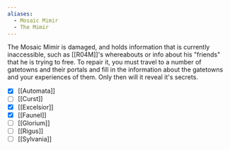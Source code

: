 ```yaml
---
aliases:
  - Mosaic Mimir
  - The Mimir
---
```

The Mosaic Mimir is damaged, and holds information that is currently inaccessible, such as [[R04M]]'s whereabouts or info about his "friends" that he is trying to free. To repair it, you must travel to a number of gatetowns and their portals and fill in the information about the gatetowns and your experiences of them. Only then will it reveal it's secrets.

- [x] [[Automata]]
- [ ] [[Curst]]
- [x] [[Excelsior]]
- [x] [[Faunel]]
- [ ] [[Glorium]]
- [ ] [[Rigus]]
- [ ] [[Sylvania]]